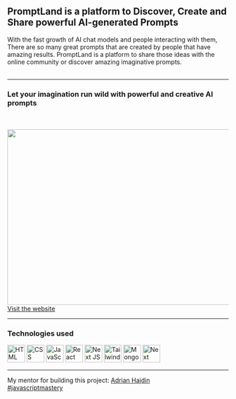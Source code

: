 <h2> PromptLand is a platform to Discover, Create and Share powerful AI-generated Prompts</h2>
With the fast growth of AI chat models and people interacting with them, There are so many great prompts that are created by people that have amazing results. PromptLand is a platform to share those ideas with the online community or discover amazing imaginative prompts.
<br /> <br />
<hr/>
<h3>Let your imagination run wild with powerful and creative AI prompts</h3>
<br /> <br />
<img src="https://github.com/SadraKian/PromptLand/assets/128605953/dacd5805-4f72-4f23-8497-087414c52214" width="800" height="400" />
  <br />
<a href="https://prompt-land-mu.vercel.app/" target="_blank">Visit the website</a>
  <br /> <hr/>
  <section>
    <h3>Technologies used</h3>
    <img src="https://github.com/SadraKian/PromptLand/assets/128605953/6d86fade-454b-4877-89de-4b1dbe15d2a2" title="HTML" width="40" height="40" />
    <img src="https://github.com/SadraKian/PromptLand/assets/128605953/ec6a1a00-b0f7-42ce-9b8f-2ceee55bc0b0" title="CSS" width="40" height="40" />
      <img src="https://github.com/SadraKian/PromptLand/assets/128605953/8d537b82-5b08-410c-833d-7383f575e8b1" title="JavaScript" width="40" height="40" />
      <img src="https://github.com/SadraKian/PromptLand/assets/128605953/7eb79375-8587-43ab-84b8-82a0b63a7899" title="React" width="40" height="40" />
       <img src="https://github.com/SadraKian/PromptLand/assets/128605953/2bd7b0f3-7747-4ed0-8b6b-3acbf0031b9b" title="Next JS" width="40" height="40" />
        <img src="https://github.com/SadraKian/PromptLand/assets/128605953/b493dc86-491c-4590-9946-3683a26d7ce0" title="TailwindCSS" width="40" height="40" />
        <img src="https://github.com/SadraKian/PromptLand/assets/128605953/2be5bcad-9488-4f96-99b1-07f4cde2ae2b" title="MongoDB" width="40" height="40" />
        <img src="https://github.com/SadraKian/PromptLand/assets/128605953/37e833c1-e801-47fd-b69f-603555ebd290" title="Next Auth" width="40" height="40">
  </section>
<hr />
  My mentor for building this project:  <a href="https://github.com/adrianhajdin" target="_blank">Adrian Hajdin</a>
  <br />
<a href="https://www.youtube.com/@javascriptmastery" target="_blank" >#javascriptmastery</a>
